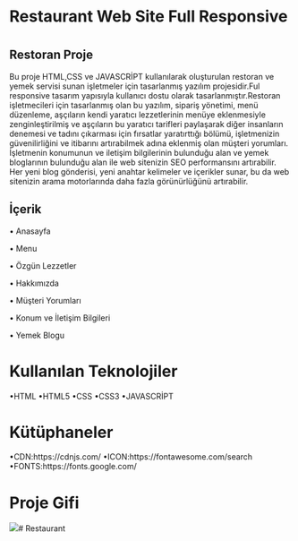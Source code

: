 <h1>Restaurant Web Site Full Responsive<h1>

<h2>Restoran Proje </h2>

Bu proje HTML,CSS ve JAVASCRİPT kullanılarak oluşturulan restoran ve yemek servisi sunan işletmeler için tasarlanmış yazılım projesidir.Ful responsive tasarım yapısıyla kullanıcı dostu olarak tasarlanmıştır.Restoran işletmecileri için tasarlanmış olan bu yazılım, sipariş yönetimi, menü düzenleme, aşçıların kendi yaratıcı lezzetlerinin menüye eklenmesiyle zenginleştirilmiş ve aşçıların bu yaratıcı tarifleri paylaşarak diğer insanların denemesi ve tadını çıkarması için fırsatlar yaratırttığı bölümü, işletmenizin güvenilirliğini ve itibarını artırabilmek adına eklenmiş olan müşteri yorumları. İşletmenin konumunun ve iletişim bilgilerinin bulunduğu alan ve yemek bloglarının bulunduğu alan ile web sitenizin SEO performansını artırabilir. Her yeni blog gönderisi, yeni anahtar kelimeler ve içerikler sunar, bu da web sitenizin arama motorlarında daha fazla görünürlüğünü artırabilir.

<h2>İçerik</h2>
• Anasayfa

• Menu

• Özgün Lezzetler

• Hakkımızda

• Müşteri Yorumları

• Konum ve İletişim Bilgileri

• Yemek Blogu

<h1>Kullanılan Teknolojiler</h1>

•HTML •HTML5 •CSS •CSS3 •JAVASCRİPT 

<h1>Kütüphaneler</h1>
•CDN:https://cdnjs.com/
•ICON:https://fontawesome.com/search
•FONTS:https://fonts.google.com/

<h1>Proje Gifi</h1>

![](pro.gif)# Restaurant

